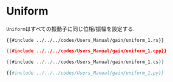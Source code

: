 # Uniform

`Uniform`はすべての振動子に同じ位相/振幅を設定する.

```rust,edition2021
{{#include ../../../codes/Users_Manual/gain/uniform_1.rs}}
```

```cpp
{{#include ../../../codes/Users_Manual/gain/uniform_1.cpp}}
```

```cs
{{#include ../../../codes/Users_Manual/gain/uniform_1.cs}}
```

```python
{{#include ../../../codes/Users_Manual/gain/uniform_1.py}}
```
